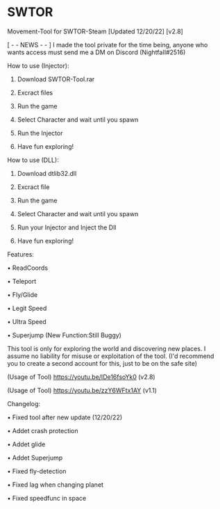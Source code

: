 # SWTOR
Movement-Tool for SWTOR-Steam
[Updated 12/20/22]
[v2.8]


[ - - NEWS - - ]
I made the tool private for the time being, 
anyone who wants access must send me a DM on Discord (NightfaII#2516)


How to use (Injector):

1. Download SWTOR-Tool.rar

2. Excract files

3. Run the game

4. Select Character and wait until you spawn

4. Run the Injector

5. Have fun exploring!


How to use (DLL):

1. Download dtlib32.dll

2. Excract file

3. Run the game

4. Select Character and wait until you spawn

4. Run your Injector and Inject the Dll

5. Have fun exploring!


Features:


• ReadCoords

• Teleport

• Fly/Glide

• Legit Speed

• Ultra Speed

• Superjump (New Function:Still Buggy)


This tool is only for exploring the world and discovering new places.
I assume no liability for misuse or exploitation of the tool. 
(I'd recommend you to create a second account for this, just to be on the safe site)

(Usage of Tool)
https://youtu.be/IDe16fsoYk0 (v2.8)

(Usage of Tool)
https://youtu.be/zzY6WFtx1AY (v1.1)


Changelog:

• Fixed tool after new update (12/20/22)

• Addet crash protection

• Addet glide

• Addet Superjump

• Fixed fly-detection

• Fixed lag when changing planet

• Fixed speedfunc in space

